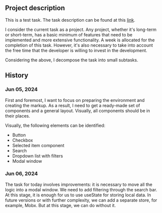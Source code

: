 ## Project description

This is a test task. The task description can be found at this [link](https://www.figma.com/file/n4G119zrMTIJhrY5Nlub8v/UI-Test-Task?node-id=0%3A1&t=2Gx8R7py01pXLUgq-1).

I consider the current task as a project. Any project, whether it's long-term or short-term, has a basic minimum of features that need to be implemented and more extensive functionality. A week is allocated for the completion of this task. However, it's also necessary to take into account the free time that the developer is willing to invest in the development.

Considering the above, I decompose the task into small subtasks.

## History

### Jun 05, 2024

First and foremost, I want to focus on preparing the environment and creating the markup. As a result, I need to get a ready-made set of components and a general layout. Visually, all components should be in their places.

Visually, the following elements can be identified:

- Button
- Checkbox
- Selected item component
- Search
- Dropdown list with filters
- Modal window

### Jun 06, 2024

The task for today involves improvements: it is necessary to move all the logic into a modal window. We need to add filtering through the search bar. At this stage, it is enough for us to use useState for storing local data. In future versions or with further complexity, we can add a separate store, for example, Mobx. But at this stage, we can do without it.
